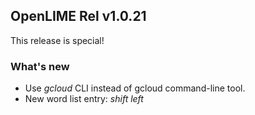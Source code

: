 ## OpenLIME Rel v1.0.21
This release is special!

### What's new
- Use *gcloud* CLI instead of gcloud command-line tool.
- New word list entry: *shift left*
